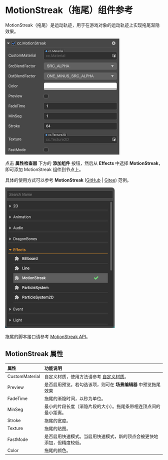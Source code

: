 # MotionStreak（拖尾）组件参考

MotionStreak（拖尾）是运动轨迹，用于在游戏对象的运动轨迹上实现拖尾渐隐效果。

![motionstreak](motion-streak/motionstreak.png)

点击 **属性检查器** 下方的 **添加组件** 按钮，然后从 **Effects** 中选择 **MotionStreak**，即可添加 MotionStreak 组件到节点上。

具体的使用方式可以参考 **MotionStreak** ([GitHub](https://github.com/cocos/cocos-test-projects/tree/v3.0/assets/cases/ui/24.motion-streak) | [Gitee](https://gitee.com/mirrors_cocos-creator/test-cases-3d/tree/v3.0/assets/cases/ui/24.motion-streak)) 范例。

![add motionStreak](motion-streak/add-motion-streak.png)

拖尾的脚本接口请参考 [MotionStreak API](%__APIDOC__%/zh/classes/particle2d.motionstreak.html)。

## MotionStreak 属性

| 属性 |   功能说明
| :-------------- | :----------- |
| CustomMaterial | 自定义材质，使用方法请参考 [自定义材质](./../../ui-system/components/engine/ui-material.md)。 |
| Preview  | 是否启用预览。若勾选该项，则可在 **场景编辑器** 中预览拖尾效果 |
| FadeTime | 拖尾的渐隐时间，以秒为单位。|
| MinSeg   | 最小的片段长度（渐隐片段的大小）。拖尾条带相连顶点间的最小距离。|
| Stroke   | 拖尾的宽度。|
| Texture  | 拖尾的贴图。|
| FastMode | 是否启用快速模式。当启用快速模式，新的顶点会被更快地添加，但精度较低。|
| Color    | 拖尾的颜色。 |
